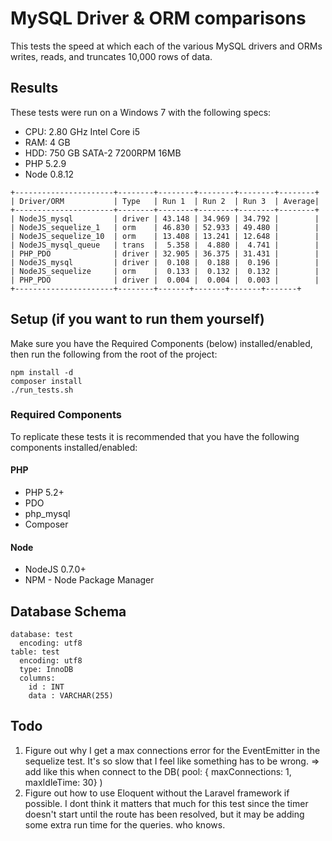 # MySQL Driver & ORM comparisons

This tests the speed at which each of the various MySQL drivers and ORMs writes, reads, and
truncates 10,000 rows of data.


## Results

These tests were run on a Windows 7 with the following specs:

* CPU: 2.80 GHz Intel Core i5
* RAM: 4 GB
* HDD: 750 GB SATA-2 7200RPM 16MB
* PHP 5.2.9
* Node 0.8.12

```
+----------------------+--------+--------+--------+--------+--------+
| Driver/ORM           | Type   | Run 1  | Run 2  | Run 3  | Average|
+----------------------+--------+--------+--------+--------+--------+
| NodeJS_mysql         | driver | 43.148 | 34.969 | 34.792 |        |
| NodeJS_sequelize_1   | orm    | 46.830 | 52.933 | 49.480 |        |
| NodeJS_sequelize_10  | orm    | 13.408 | 13.241 | 12.648 |        |
| NodeJS_mysql_queue   | trans  |  5.358 |  4.880 |  4.741 |        |
| PHP_PDO              | driver | 32.905 | 36.375 | 31.431 |        |
| NodeJS_mysql         | driver |  0.108 |  0.188 |  0.196 |        |
| NodeJS_sequelize     | orm    |  0.133 |  0.132 |  0.132 |        |
| PHP_PDO              | driver |  0.004 |  0.004 |  0.003 |        |
+----------------------+--------+-------+-------+-------+-------+
```


## Setup (if you want to run them yourself)
Make sure you have the Required Components (below) installed/enabled, then run the following from
the root of the project:
```
npm install -d
composer install
./run_tests.sh
```

### Required Components
To replicate these tests it is recommended that you have the following components installed/enabled:

#### PHP

* PHP 5.2+
* PDO
* php_mysql
* Composer

#### Node

* NodeJS 0.7.0+
* NPM - Node Package Manager


## Database Schema

```
database: test
  encoding: utf8
table: test
  encoding: utf8
  type: InnoDB
  columns:
    id : INT
    data : VARCHAR(255)
```


## Todo

1. Figure out why I get a max connections error for the EventEmitter in the sequelize test. It's so
   slow that I feel like something has to be wrong.
   => add like this when connect to the DB( pool: { maxConnections: 1, maxIdleTime: 30} )
2. Figure out how to use Eloquent without the Laravel framework if possible. I dont think it matters
   that much for this test since the timer doesn't start until the route has been resolved, but it
   may be adding some extra run time for the queries. who knows.